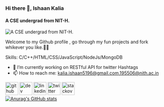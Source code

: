 ### Hi there 👋, Ishaan Kalia
#### A CSE undergrad from NIT-H.
![A CSE undergrad from NIT-H.](https://snyk.io/wp-content/uploads/blog-banner-github-scanning.png)

Welcome to my Github profile , go through my fun projects and fork whikever you like.🌳🌳

Skills: C/C++/HTML/CSS/JavaScript/NodeJs/MongoDB

- 🔭 I’m currently working on RESTful API for twitter Hashtags 
- 📫 How to reach me: kalia.ishaan5196@gmail.com,195506@nith.ac.in 


[<img src='https://cdn.jsdelivr.net/npm/simple-icons@3.0.1/icons/github.svg' alt='github' height='40'>](https://github.com/sticktrick3181)  [<img src='https://cdn.jsdelivr.net/npm/simple-icons@3.0.1/icons/dev-dot-to.svg' alt='dev' height='40'>](https://dev.to/https://dev.to/sticktrick3181)  [<img src='https://cdn.jsdelivr.net/npm/simple-icons@3.0.1/icons/linkedin.svg' alt='linkedin' height='40'>](https://www.linkedin.com/in/https://www.linkedin.com/in/ishaan-kalia-52a2a61a0//)  [<img src='https://cdn.jsdelivr.net/npm/simple-icons@3.0.1/icons/twitter.svg' alt='twitter' height='40'>](https://twitter.com/https://twitter.com/ishaan5196)  [<img src='https://cdn.jsdelivr.net/npm/simple-icons@3.0.1/icons/stackoverflow.svg' alt='stackoverflow' height='40'>](https://stackoverflow.com/users/https://stackoverflow.com/users/17144152/ishaan-kalia)  
[![Anurag's GitHub stats](https://github-readme-stats.vercel.app/api?username=sticktrick3181)](https://github.com/anuraghazra/github-readme-stats)
